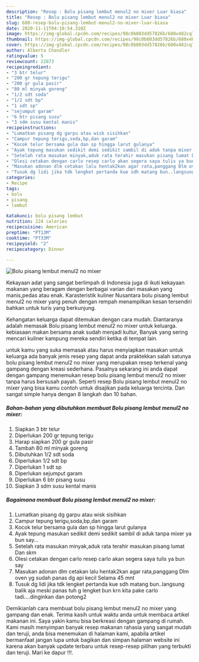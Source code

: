 ```yaml
---
description: "Resep : Bolu pisang lembut menul2 no mixer Luar biasa"
title: "Resep : Bolu pisang lembut menul2 no mixer Luar biasa"
slug: 680-resep-bolu-pisang-lembut-menul2-no-mixer-luar-biasa
date: 2020-11-11T04:10:54.310Z
image: https://img-global.cpcdn.com/recipes/98c0b803dd57826b/680x482cq70/bolu-pisang-lembut-menul2-no-mixer-foto-resep-utama.jpg
thumbnail: https://img-global.cpcdn.com/recipes/98c0b803dd57826b/680x482cq70/bolu-pisang-lembut-menul2-no-mixer-foto-resep-utama.jpg
cover: https://img-global.cpcdn.com/recipes/98c0b803dd57826b/680x482cq70/bolu-pisang-lembut-menul2-no-mixer-foto-resep-utama.jpg
author: Alberta Chandler
ratingvalue: 5
reviewcount: 22873
recipeingredient:
- "3 btr telur"
- "200 gr tepung terigu"
- "200 gr gula pasir"
- "80 ml minyak goreng"
- "1/2 sdt soda"
- "1/2 sdt bp"
- "1 sdt sp"
- "sejumput garam"
- "6 btr pisang susu"
- "3 sdm susu kental manis"
recipeinstructions:
- "Lumatkan pisang dg garpu atau wisk sisihkan"
- "Campur tepung terigu,soda,bp,dan garam"
- "Kocok telur bersama gula dan sp hingga larut gulanya"
- "Ayak tepung masukan sedikit demi sedikit sambil di aduk tanpa mixer ya bun say..."
- "Setelah rata masukan minyak,aduk rata terahir masukan pisang lumat Dan skm"
- "Olesi cetakan dengan carlo resep carlo akan segera saya tulis ya bun say"
- "Masukan adonan dlm cetakan lalu hentak2kan agar rata,panggang Dlm oven yg sudah panas dg api kecil Selama 45 mnt"
- "Tusuk dg lidi jika tdk lengket pertanda kue sdh matang bun..langsung balik aja meski panas tuh g lengket bun krn kita pake carlo tadi....dinginkan dan potong2"
categories:
- Recipe
tags:
- bolu
- pisang
- lembut

katakunci: bolu pisang lembut 
nutrition: 224 calories
recipecuisine: American
preptime: "PT13M"
cooktime: "PT33M"
recipeyield: "2"
recipecategory: Dinner

---
```



![Bolu pisang lembut menul2 no mixer](https://img-global.cpcdn.com/recipes/98c0b803dd57826b/680x482cq70/bolu-pisang-lembut-menul2-no-mixer-foto-resep-utama.jpg)

Kekayaan adat yang sangat berlimpah di Indonesia juga di ikuti kekayaan makanan yang beragam dengan berbagai varian dari masakan yang manis,pedas atau enak. Karasteristik kuliner Nusantara bolu pisang lembut menul2 no mixer yang penuh dengan rempah menampilkan kesan tersendiri bahkan untuk turis yang berkunjung.




Kehangatan keluarga dapat ditemukan dengan cara mudah. Diantaranya adalah memasak Bolu pisang lembut menul2 no mixer untuk keluarga. kebiasaan makan bersama anak sudah menjadi kultur, Banyak yang sering mencari kuliner kampung mereka sendiri ketika di tempat lain.

untuk kamu yang suka memasak atau harus menyiapkan masakan untuk keluarga ada banyak jenis resep yang dapat anda praktekkan salah satunya bolu pisang lembut menul2 no mixer yang merupakan resep terkenal yang gampang dengan kreasi sederhana. Pasalnya sekarang ini anda dapat dengan gampang menemukan resep bolu pisang lembut menul2 no mixer tanpa harus bersusah payah.
Seperti resep Bolu pisang lembut menul2 no mixer yang bisa kamu contoh untuk disajikan pada keluarga tercinta. Dan sangat simple hanya dengan 8 langkah dan 10 bahan.


<!--inarticleads1-->

##### Bahan-bahan yang dibutuhkan membuat Bolu pisang lembut menul2 no mixer:

1. Siapkan 3 btr telur
1. Diperlukan 200 gr tepung terigu
1. Harap siapkan 200 gr gula pasir
1. Tambah 80 ml minyak goreng
1. Dibutuhkan 1/2 sdt soda
1. Diperlukan 1/2 sdt bp
1. Diperlukan 1 sdt sp
1. Diperlukan sejumput garam
1. Diperlukan 6 btr pisang susu
1. Siapkan 3 sdm susu kental manis




<!--inarticleads2-->

##### Bagaimana membuat  Bolu pisang lembut menul2 no mixer:

1. Lumatkan pisang dg garpu atau wisk sisihkan
1. Campur tepung terigu,soda,bp,dan garam
1. Kocok telur bersama gula dan sp hingga larut gulanya
1. Ayak tepung masukan sedikit demi sedikit sambil di aduk tanpa mixer ya bun say...
1. Setelah rata masukan minyak,aduk rata terahir masukan pisang lumat Dan skm
1. Olesi cetakan dengan carlo resep carlo akan segera saya tulis ya bun say
1. Masukan adonan dlm cetakan lalu hentak2kan agar rata,panggang Dlm oven yg sudah panas dg api kecil Selama 45 mnt
1. Tusuk dg lidi jika tdk lengket pertanda kue sdh matang bun..langsung balik aja meski panas tuh g lengket bun krn kita pake carlo tadi....dinginkan dan potong2




Demikianlah cara membuat bolu pisang lembut menul2 no mixer yang gampang dan enak. Terima kasih untuk waktu anda untuk membaca artikel makanan ini. Saya yakin kamu bisa berkreasi dengan gampang di rumah. Kami masih menyimpan banyak resep makanan rahasia yang sangat mudah dan teruji, anda bisa menemukan di halaman kami, apabila artikel bermanfaat jangan lupa untuk bagikan dan simpan halaman website ini karena akan banyak update terbaru untuk resep-resep pilihan yang terbukti dan teruji. Mari ke dapur !!!. 

